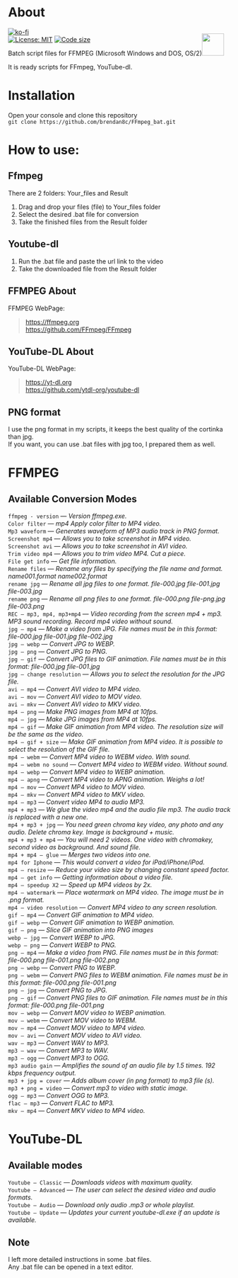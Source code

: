 # About
[![ko-fi](https://www.ko-fi.com/img/githubbutton_sm.svg)](https://ko-fi.com/brendan8c)<br> 
[![License: MIT](https://img.shields.io/badge/License-MIT-green.svg)](https://img.shields.io/github/license/brendan8c/FFMPEG_BAT) [![Code size](https://img.shields.io/badge/size-157%20MB-blue.svg)](#)

Batch script files for FFMPEG (Microsoft Windows and DOS, OS/2)<img src=https://emojipedia-us.s3.dualstack.us-west-1.amazonaws.com/thumbs/320/apple/271/owl_1f989.png width="50px" style="margin-top:-50px">

It is ready scripts for FFmpeg, YouTube-dl.<br>

# Installation
Open your console and clone this repository<br>
`git clone https://github.com/brendan8c/FFmpeg_bat.git`

# How to use:
## Ffmpeg<br>
There are 2 folders: Your_files and Result<br>
1) Drag and drop your files (file) to Your_files folder<br>
2) Select the desired .bat file for conversion<br>
3) Take the finished files from the Result folder<br>

## Youtube-dl<br>
1) Run the .bat file and paste the url link to the video<br>
2) Take the downloaded file from the Result folder<br>

## FFMPEG About
FFMPEG WebPage:<br>
> https://ffmpeg.org<br>
> https://github.com/FFmpeg/FFmpeg<br>

## YouTube-DL About
YouTube-DL WebPage:<br>
> https://yt-dl.org<br>
> https://github.com/ytdl-org/youtube-dl<br>

## PNG format
I use the png format in my scripts, it keeps the best quality of the cortinka than jpg.<br>
If you want, you can use .bat files with jpg too, I prepared them as well.<br>

# FFMPEG
## Available Conversion Modes

`ffmpeg - version` — *Version ffmpeg.exe.<br>*
`Color filter` — *mp4 Apply color filter to MP4 video.<br>*
`Mp3 waveform` — *Generates waveform of MP3 audio track in PNG format.<br>*
`Screenshot mp4` — *Allows you to take screenshot in MP4 video.<br>*
`Screenshot avi` — *Allows you to take screenshot in AVI video.<br>*
`Trim video mp4` — *Allows you to trim video MP4. Cut a piece.<br>*
`File get info` — *Get file information.<br>*
`Rename files` — *Rename any files by specifying the file name and format. name001.format name002.format<br>*
`rename jpg` — *Rename all jpg files to one format. file-000.jpg file-001.jpg file-003.jpg<br>*
`rename png` — *Rename all png files to one format. file-000.png file-png.jpg file-003.png<br>*
`REС – mp3, mp4, mp3+mp4` — *Video recording from the screen mp4 + mp3. MP3 sound recording. Record mp4 video without sound.<br>*
`jpg – mp4` — *Make a video from JPG. File names must be in this format: file-000.jpg file-001.jpg file-002.jpg<br>*
`jpg – webp` — *Convert JPG to WEBP.<br>*
`jpg – png` — *Convert JPG to PNG.<br>*
`jpg – gif` — *Convert JPG files to GIF animation. File names must be in this format: file-000.jpg file-001.jpg<br>*
`jpg – change resolution` — *Allows you to select the resolution for the JPG file.<br>*
`avi – mp4` — *Convert AVI video to MP4 video.<br>*
`avi – mov` — *Convert AVI video to MOV video.<br>*
`avi – mkv` — *Convert AVI video to MKV video.<br>*
`mp4 – png` — *Make PNG images from MP4 at 10fps.<br>*
`mp4 – jpg` — *Make JPG images from MP4 at 10fps.<br>*
`mp4 – gif` — *Make GIF animation from MP4 video. The resolution size will be the same as the video.<br>*
`mp4 – gif + size` — *Make GIF animation from MP4 video. It is possible to select the resolution of the GIF file.<br>*
`mp4 – webm` — *Convert MP4 video to WEBM video. With sound.<br>*
`mp4 – webm no sound` — *Convert MP4 video to WEBM video. Without sound.<br>*
`mp4 – webp` — *Convert MP4 video to WEBP animation.<br>*
`mp4 – apng` — *Convert MP4 video to APNG animation. Weighs a lot!<br>*
`mp4 – mov` — *Convert MP4 video to MOV video.<br>*
`mp4 – mkv` — *Convert MP4 video to MKV video.<br>*
`mp4 – mp3` — *Convert video MP4 to audio MP3.<br>*
`mp4 + mp3` — *We glue the video mp4 and the audio file mp3. The audio track is replaced with a new one.<br>*
`mp4 + mp3 + jpg` — *You need green chroma key video, any photo and any audio. Delete chroma key. Image is background + music.<br>*
`mp4 + mp3 + mp4` — *You will need 2 videos. One video with chromakey, second video as background. And sound file.<br>*
`mp4 + mp4 – glue` — *Merges two videos into one.<br>*
`mp4 for Iphone` — *This would convert a video for iPad/iPhone/iPod.<br>*
`mp4 – resize` — *Reduce your video size by changing constant speed factor.<br>*
`mp4 – get info` — *Getting information about a video file.<br>*
`mp4 – speedup X2` — *Speed up MP4 videos by 2x.<br>*
`mp4 – watermark` — *Place watermark on MP4 video. The image must be in .png format.<br>*
`mp4 – video resolution` — *Convert MP4 video to any screen resolution.<br>*
`gif – mp4` — *Convert GIF animation to MP4 video.<br>*
`gif – webp` — *Convert GIF animation to WEBP animation.<br>*
`gif – png` — *Slice GIF animation into PNG images<br>*
`webp – jpg` — *Convert WEBP to JPG.<br>*
`webp – png` — *Convert WEBP to PNG.<br>*
`png – mp4` — *Make a video from PNG. File names must be in this format: file-000.png file-001.png file-002.png<br>*
`png – webp` — *Convert PNG to WEBP.<br>*
`png – webm` — *Convert PNG files to WEBM animation. File names must be in this format: file-000.png file-001.png<br>*
`png – jpg` — *Convert PNG to JPG.<br>*
`png – gif` — *Convert PNG files to GIF animation. File names must be in this format: file-000.png file-001.png<br>*
`mov – webp` — *Convert MOV video to WEBP animation.<br>*
`mov – webm` — *Convert MOV video to WEBM.<br>*
`mov – mp4` — *Convert MOV video to MP4 video.<br>*
`mov – avi` — *Convert MOV video to AVI video.<br>*
`wav – mp3` — *Convert WAV to MP3.<br>*
`mp3 – wav` — *Convert MP3 to WAV.<br>*
`mp3 – ogg` — *Convert MP3 to OGG.<br>*
`mp3 audio gain` — *Amplifies the sound of an audio file by 1.5 times. 192 kbps frequency output.<br>*
`mp3 + jpg = cover` — *Adds album cover (in png format) to mp3 file (s).<br>*
`mp3 + png = video` — *Convert mp3 to video with static image.<br>*
`ogg – mp3` — *Convert OGG to MP3.<br>*
`flac – mp3` — *Convert FLAC to MP3.<br>*
`mkv – mp4` — *Convert MKV video to MP4 video.<br>*


# YouTube-DL
## Available modes

`Youtube – Classic` — *Downloads videos with maximum quality.*<br>
`Youtube – Advanced` — *The user can select the desired video and audio formats.*<br>
`Youtube – Audio` — *Download only audio .mp3 or whole playlist.*<br>
`Youtube – Update` — *Updates your current youtube-dl.exe if an update is available.*<br>

## Note
I left more detailed instructions in some .bat files.<br>
Any .bat file can be opened in a text editor.<br>
